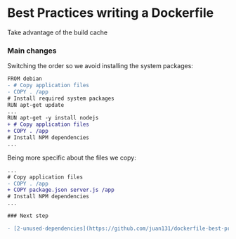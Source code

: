 # Best Practices writing a Dockerfile

Take advantage of the build cache

### Main changes

Switching the order so we avoid installing the system packages:

```diff
FROM debian
- # Copy application files
- COPY . /app
# Install required system packages
RUN apt-get update
...
RUN apt-get -y install nodejs
+ # Copy application files
+ COPY . /app
# Install NPM dependencies
...
```

Being more specific about the files we copy:

```diff
...
# Copy application files
- COPY . /app
+ COPY package.json server.js /app
# Install NPM dependencies
...

### Next step

- [2-unused-dependencies](https://github.com/juan131/dockerfile-best-practices/blob/2-unused-dependencies)
